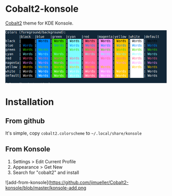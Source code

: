 # Cobalt2-konsole
[Cobalt2](https://github.com/wesbos/Cobalt2-iterm) theme for KDE Konsole.

![screenshot](https://github.com/jimueller/Cobalt2-konsole/blob/master/screenshot.png)

# Installation

## From github
It's simple, copy `cobalt2.colorscheme` to `~/.local/share/konsole`

## From Konsole

1. Settings > Edit Current Profile
2. Appearance > Get New
3. Search for "cobalt2" and install

![add-from-konsole](https://github.com/jimueller/Cobalt2-konsole/blob/master/konsole-add.png
